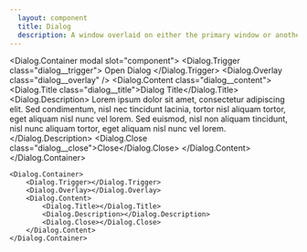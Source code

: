 ```yaml
---
  layout: component
  title: Dialog
  description: A window overlaid on either the primary window or another dialog window, rendering the content underneath inert.
---
```


<script>
    import Dialog from '$lib/components/Dialog';
</script>

<style global>
.dialog__trigger {
    background-color: #2e3440;
    color: #88c0d0;
    padding: 15px 30px;
    border-radius: 2px;
    font-size: 20px;
    cursor: pointer;
    box-shadow: 0 2px 10px #2e344099;
}
.dialog__trigger:hover {
    background-color: #88c0d0;
    color: #2e3440;
}
.dialog__overlay {
    background-color: black;
    opacity: 0.3;
    position: fixed;
    inset: 0;
}
.dialog__content {
    background-color: #eceff4;
    border-radius: 2px;
    box-shadow: #2e344055 0px 10px 38px -10px,
        #3b425233 0px 10px 20px -15px;
    position: fixed;
    top: 50%;
    left: 50%;
    transform: translate(-50%, -50%);
    width: 90vw;
    max-width: 450px;
    max-height: 85vh;
    padding: 25px;
    color: #4c566a;
}
.dialog__title {
    color: #2e3440;
}
.dialog__close {
    color: #bf616a;
}
</style>

<!--code start-->
<Dialog.Container modal slot="component">
    <Dialog.Trigger class="dialog__trigger">
        Open Dialog
    </Dialog.Trigger>
    <Dialog.Overlay class="dialog__overlay" />
    <Dialog.Content class="dialog__content">
        <Dialog.Title class="dialog__title">Dialog Title</Dialog.Title>
        <Dialog.Description>
            Lorem ipsum dolor sit amet, consectetur adipiscing elit. Sed condimentum, nisl nec
            tincidunt lacinia, tortor nisl aliquam tortor, eget aliquam nisl nunc vel lorem. Sed
            euismod, nisl non aliquam tincidunt, nisl nunc aliquam tortor, eget aliquam nisl
            nunc vel lorem.
        </Dialog.Description>
        <Dialog.Close class="dialog__close">Close</Dialog.Close>
    </Dialog.Content>
</Dialog.Container>
<!--code end-->

```svelte
<Dialog.Container>
    <Dialog.Trigger></Dialog.Trigger>
    <Dialog.Overlay></Dialog.Overlay>
    <Dialog.Content>
        <Dialog.Title></Dialog.Title>
        <Dialog.Description></Dialog.Description>
        <Dialog.Close></Dialog.Close>
    </Dialog.Content>
</Dialog.Container>
```